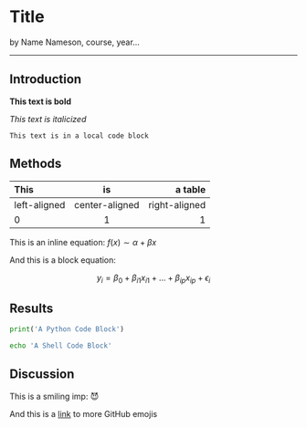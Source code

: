 # Title #

by Name Nameson, course, year...

---

## Introduction ##

__This text is bold__

_This text is italicized_

`This text is in a local code block`

## Methods ##

| This | is | a table |
| :- | :-: | -: |
| left-aligned | center-aligned | right-aligned |
| 0 | 1 | 1 |


This is an inline equation: $f(x) \sim \alpha + \beta x$

And this is a block equation:

$$y_i = \beta_0 + \beta_{i1}x_{i1} + ... + \beta_{ip}x_{ip} + \epsilon_i$$

## Results ##

```py
print('A Python Code Block')
```

```sh
echo 'A Shell Code Block'
```

## Discussion ##

This is a smiling imp: :smiling_imp:

And this is a [link](https://github.com/hlaueriksson/github-emoji) to more GitHub emojis